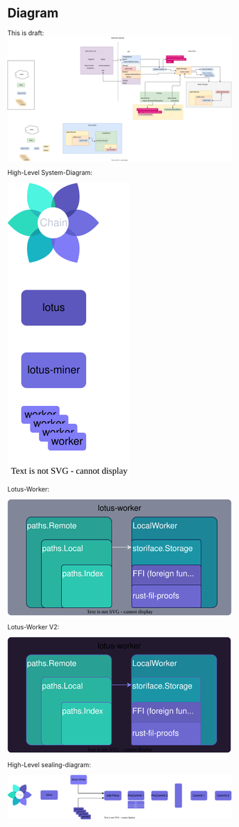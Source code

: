 # Diagram
This is draft:
![Diagram test](/Diagram.drawio.svg)


High-Level System-Diagram:

![High-Level](/High-Level%20Lotus-system%20diagram.drawio.svg)

Lotus-Worker:

![Lotus-Worker](/lotus-worker-interface.svg)

Lotus-Worker V2:

![Lotus-Worker](/lotus-worker-interface-V2.svg)

High-Level sealing-diagram:

![High-Level-SP](/High-Level-SP-Diagram.svg)
